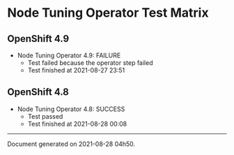 
Node Tuning Operator Test Matrix
================================

OpenShift 4.9
-------------


* Node Tuning Operator 4.9: FAILURE
  - Test failed because the operator step failed
  - Test finished at 2021-08-27 23:51

OpenShift 4.8
-------------


* Node Tuning Operator 4.8: SUCCESS
  - Test passed
  - Test finished at 2021-08-28 00:08


---
Document generated on 2021-08-28 04h50.
